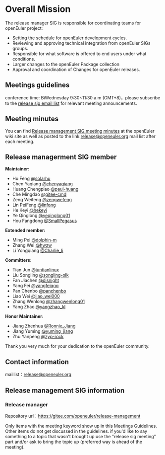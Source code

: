 # Overall Mission

The release manager SIG is responsible for coordinating teams for openEuler project:

- Setting the schedule for openEuler development cycles.
- Reviewing and approving technical integration from openEuler SIGs groups.
- Responsible for what software is offered to end users under what conditions.
- Larger changes to the openEuler Package collection
- Approval and coordination of Changes for openEuler releases.



## Meetings guidelines

conference time: BiWednesday 9:30~11:30 a.m (GMT+8)，please subscribe to the [release sig email list](https://openeuler.org/en/community/mailing-list/) for relevant meeting announcements.

## Meeting minutes
You can find [Release management SIG meeting minutes](https://gitee.com/openeuler/release-management/wikis) at the openEuler wiki site as well as posted to the link:release@openeuler.org mail list after each meeting.

## Release managerment SIG member
**Maintainer:**
- Hu Feng [@solarhu](https://gitee.com/solarhu)
- Chen Yaqiang [@chenyaqiang](https://gitee.com/chenyaqiang)
- Huang Chengpiao [@paul-huang](https://gitee.com/paul-huang)
- Che Mingdao [@gitee-cmd](https://gitee.com/gitee-cmd)
- Zeng Weifeng [@zengwefeng](https://gitee.com/zengwefeng)
- Lin PeiFeng [@linfong](https://gitee.com/linfong)
- He Keyi [@hekeyi](https://gitee.com/hekeyi)
- Ye Qinglong [@yeqinglong01](https://gitee.com/yeqinglong01)
- Hou Fangdong [@SmallPegasus](https://gitee.com/SmallPegasus)

**Extended member:**
- Ming Pei [@dolphin-m](https://gitee.com/dolphin-m)
- Zhang Wei [@hwzw](https://gitee.com/hwzw)
- Li Yongqiang [@Charlie_li](https://gitee.com/Charlie_li)

**Committers:**
- Tian Jun [@juntianlinux](https://gitee.com/juntianlinux)
- Liu Songling [@songling-olk](https://gitee.com/songling-olk)
- Fan Jiachen [@disnight](https://gitee.com/disnight)
- Yang Fei [@yangfeiqqq](https://gitee.com/yangfeiqqq)
- Pan Chenbo [@panchenbo](https://gitee.com/panchenbo)
- Liao Wei [@liao_wei000](https://gitee.com/liao_wei000)
- Zhang Wenlong [@zhangwenlong01](https://gitee.com/zhangwenlong01)
- Yang Zhao [@yangzhao_kl](https://gitee.com/yangzhao_kl)

**Honor Maintainer:**
- Jiang Zhenhua [@Ronnie_Jiang](https://gitee.com/Ronnie_Jiang)
- Jiang Yuming  [@yuming_jiang](https://gitee.com/yuming_jiang)
- Zhu Yanpeng [@zyp-rock](https://gitee.com/zyp-rock)

Thank you very much for your dedication to the openEuler community.

## Contact information

maillist：release@openeuler.org



## Release management SIG information

### Release manager

Repository url：https://gitee.com/openeuler/release-management

Only items with the meeting keyword show up in this Meetings Guidelines. Other items do not get discussed in the guidelines. if you'd like to say something to a topic that wasn't brought up use the "release sig meeting" part and/or ask to bring the topic up (preferred way is ahead of the meeting).
